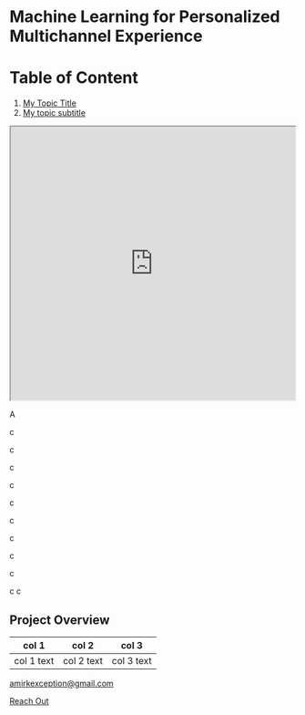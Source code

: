 # Machine Learning for Personalized Multichannel Experience

# Table of Content                                        
1. [My Topic Title](#Project-Overview)               
2. [My topic subtitle](#my-topic-subtitle)


<iframe height="480" width="500" 
            src="https://www.youtube.com/embed/bKyjrLFWcrM"> 
      </iframe> 


A

c

c

c

c

c

c

c

c

c

c
c






















## Project Overview

| col 1 | col 2 | col 3
---  | --- | ---
| col 1 text | col 2 text | col 3 text

[amirkexception@gmail.com](mailto:amirkexception@gmail.com)

[Reach Out](https://www.youtube.com/)

















